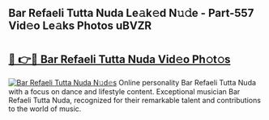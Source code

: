## Bar Refaeli Tutta Nuda Le𝚊k𝚎d N𝚞𝚍e - Part-557 Vid𝚎o Le𝚊ks Photos uBVZR

# <h2><a href="http://fbdkx27.evod.top/?m=Bar+Refaeli+Tutta+Nuda">🔗 👉🔴 Bar Refaeli Tutta Nuda Vid𝚎o Ph𝚘t𝚘s</a></h2>

[![Bar Refaeli Tutta Nuda N𝚞d𝚎s](https://i.imgur.com/8V9OHl7.gif)](http://fbdkx27.evod.top/?m=Bar+Refaeli+Tutta+Nuda)
Online personality Bar Refaeli Tutta Nuda with a focus on dance and lifestyle content. Exceptional musician Bar Refaeli Tutta Nuda, recognized for their remarkable talent and contributions to the world of music. 
